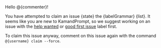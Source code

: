 Hello @{commenter}!

You have attempted to claim an issue {state} the {labelGrammar} {list}. It seems like you are new to KamandPrompt, so we suggest working on an issue with the [help wanted](https://github.com/{repoOwner}/{repoName}/issues?q=is%3Aopen+is%3Aissue+no%3Aassignee+label%3A%22help+wanted%22) or [good first issue](https://github.com/{repoOwner}/{repoName}/issues?q=is%3Aopen+is%3Aissue+no%3Aassignee+label%3A%22good+first+issue%22) label first. 

To claim this issue anyway, comment on this issue again with the command `@{username} claim --force`.
